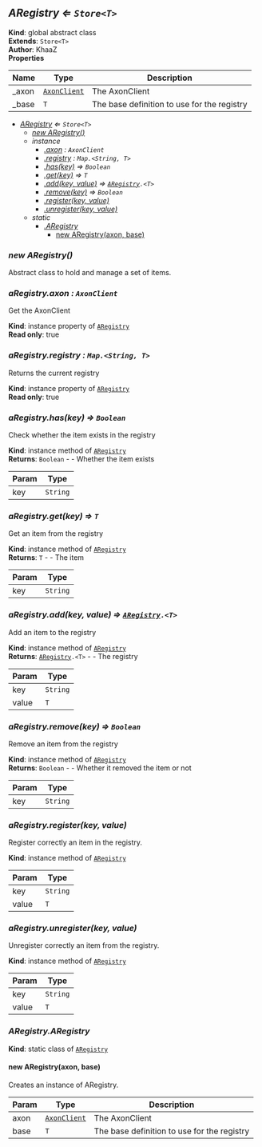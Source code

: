 <a name="ARegistry"></a>

## *ARegistry ⇐ <code>Store&lt;T&gt;</code>*
**Kind**: global abstract class  
**Extends**: <code>Store&lt;T&gt;</code>  
**Author**: KhaaZ  
**Properties**

| Name | Type | Description |
| --- | --- | --- |
| _axon | <code>[AxonClient](AxonClient)</code> | The AxonClient |
| _base | <code>T</code> | The base definition to use for the registry |


* *[ARegistry](#ARegistry) ⇐ <code>Store&lt;T&gt;</code>*
    * *[new ARegistry()](#new_ARegistry_new)*
    * _instance_
        * *[.axon](#ARegistry+axon) : <code>AxonClient</code>*
        * *[.registry](#ARegistry+registry) : <code>Map.&lt;String, T&gt;</code>*
        * *[.has(key)](#ARegistry+has) ⇒ <code>Boolean</code>*
        * *[.get(key)](#ARegistry+get) ⇒ <code>T</code>*
        * *[.add(key, value)](#ARegistry+add) ⇒ <code>[ARegistry](Core/ARegistry).&lt;T&gt;</code>*
        * *[.remove(key)](#ARegistry+remove) ⇒ <code>Boolean</code>*
        * *[.register(key, value)](#ARegistry+register)*
        * *[.unregister(key, value)](#ARegistry+unregister)*
    * _static_
        * *[.ARegistry](#ARegistry.ARegistry)*
            * [new ARegistry(axon, base)](#new_ARegistry.ARegistry_new)

<a name="new_ARegistry_new"></a>

### *new ARegistry()*
Abstract class to hold and manage a set of items.

<a name="ARegistry+axon"></a>

### *aRegistry.axon : <code>AxonClient</code>*
Get the AxonClient

**Kind**: instance property of [<code>ARegistry</code>](#ARegistry)  
**Read only**: true  
<a name="ARegistry+registry"></a>

### *aRegistry.registry : <code>Map.&lt;String, T&gt;</code>*
Returns the current registry

**Kind**: instance property of [<code>ARegistry</code>](#ARegistry)  
**Read only**: true  
<a name="ARegistry+has"></a>

### *aRegistry.has(key) ⇒ <code>Boolean</code>*
Check whether the item exists in the registry

**Kind**: instance method of [<code>ARegistry</code>](#ARegistry)  
**Returns**: <code>Boolean</code> - - Whether the item exists  

| Param | Type |
| --- | --- |
| key | <code>String</code> | 

<a name="ARegistry+get"></a>

### *aRegistry.get(key) ⇒ <code>T</code>*
Get an item from the registry

**Kind**: instance method of [<code>ARegistry</code>](#ARegistry)  
**Returns**: <code>T</code> - - The item  

| Param | Type |
| --- | --- |
| key | <code>String</code> | 

<a name="ARegistry+add"></a>

### *aRegistry.add(key, value) ⇒ <code>[ARegistry](Core/ARegistry).&lt;T&gt;</code>*
Add an item to the registry

**Kind**: instance method of [<code>ARegistry</code>](#ARegistry)  
**Returns**: <code>[ARegistry](Core/ARegistry).&lt;T&gt;</code> - - The registry  

| Param | Type |
| --- | --- |
| key | <code>String</code> | 
| value | <code>T</code> | 

<a name="ARegistry+remove"></a>

### *aRegistry.remove(key) ⇒ <code>Boolean</code>*
Remove an item from the registry

**Kind**: instance method of [<code>ARegistry</code>](#ARegistry)  
**Returns**: <code>Boolean</code> - - Whether it removed the item or not  

| Param | Type |
| --- | --- |
| key | <code>String</code> | 

<a name="ARegistry+register"></a>

### *aRegistry.register(key, value)*
Register correctly an item in the registry.

**Kind**: instance method of [<code>ARegistry</code>](#ARegistry)  

| Param | Type |
| --- | --- |
| key | <code>String</code> | 
| value | <code>T</code> | 

<a name="ARegistry+unregister"></a>

### *aRegistry.unregister(key, value)*
Unregister correctly an item from the registry.

**Kind**: instance method of [<code>ARegistry</code>](#ARegistry)  

| Param | Type |
| --- | --- |
| key | <code>String</code> | 
| value | <code>T</code> | 

<a name="ARegistry.ARegistry"></a>

### *ARegistry.ARegistry*
**Kind**: static class of [<code>ARegistry</code>](#ARegistry)  
<a name="new_ARegistry.ARegistry_new"></a>

#### new ARegistry(axon, base)
Creates an instance of ARegistry.


| Param | Type | Description |
| --- | --- | --- |
| axon | <code>[AxonClient](AxonClient)</code> | The AxonClient |
| base | <code>T</code> | The base definition to use for the registry |


